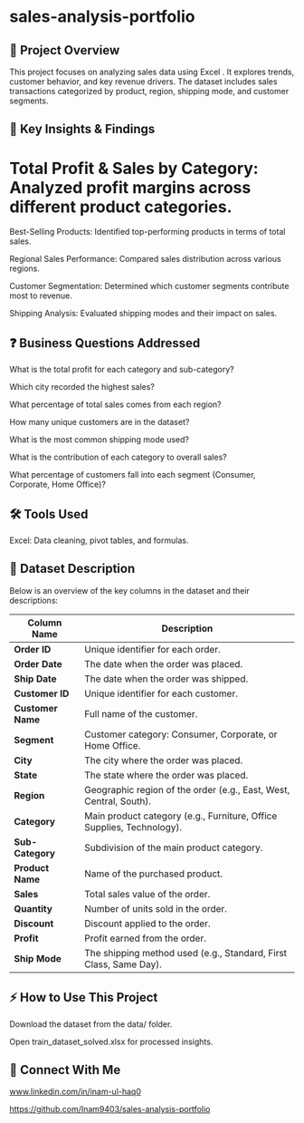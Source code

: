 # sales-analysis-portfolio
## 🌟 Project Overview

This project focuses on analyzing sales data using Excel . It explores trends, customer behavior, and key revenue drivers. The dataset includes sales transactions categorized by product, region, shipping mode, and customer segments.

## 🚀 Key Insights & Findings

# Total Profit & Sales by Category: Analyzed profit margins across different product categories.

Best-Selling Products: Identified top-performing products in terms of total sales.

Regional Sales Performance: Compared sales distribution across various regions.

Customer Segmentation: Determined which customer segments contribute most to revenue.

Shipping Analysis: Evaluated shipping modes and their impact on sales.

## ❓ Business Questions Addressed

What is the total profit for each category and sub-category?

Which city recorded the highest sales?

What percentage of total sales comes from each region?

How many unique customers are in the dataset?

What is the most common shipping mode used?

What is the contribution of each category to overall sales?

What percentage of customers fall into each segment (Consumer, Corporate, Home Office)?

## 🛠 Tools Used

Excel: Data cleaning, pivot tables, and formulas.

## 📄 Dataset Description

Below is an overview of the key columns in the dataset and their descriptions:

| Column Name    | Description                                                 
|----------------|-------------------------------------------------------------
| **Order ID**   | Unique identifier for each order.                           
| **Order Date** | The date when the order was placed.                         
| **Ship Date**  | The date when the order was shipped.                        
| **Customer ID**| Unique identifier for each customer.                        
| **Customer Name** | Full name of the customer.                               
| **Segment**    | Customer category: Consumer, Corporate, or Home Office.    
| **City**       | The city where the order was placed.                        
| **State**      | The state where the order was placed.                       
| **Region**     | Geographic region of the order (e.g., East, West, Central, South). 
| **Category**   | Main product category (e.g., Furniture, Office Supplies, Technology). 
| **Sub-Category** | Subdivision of the main product category.                 
| **Product Name** | Name of the purchased product.                            
| **Sales**      | Total sales value of the order.                             
| **Quantity**   | Number of units sold in the order.                          
| **Discount**   | Discount applied to the order.                              
| **Profit**     | Profit earned from the order.                               
| **Ship Mode**  | The shipping method used (e.g., Standard, First Class, Same Day). 

## ⚡ How to Use This Project

Download the dataset from the data/ folder.

Open train_dataset_solved.xlsx for processed insights.

## 🔗 Connect With Me

www.linkedin.com/in/inam-ul-haq0

https://github.com/Inam9403/sales-analysis-portfolio


